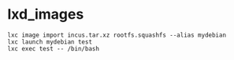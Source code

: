 # lxd_images

```
lxc image import incus.tar.xz rootfs.squashfs --alias mydebian
lxc launch mydebian test
lxc exec test -- /bin/bash
```
